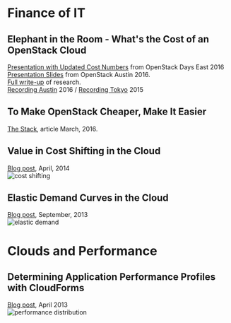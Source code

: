 # Finance of IT
## Elephant in the Room - What's the Cost of an OpenStack Cloud
[Presentation with Updated Cost Numbers](https://github.com/emorisse/presentations/raw/master/OpenStack%20East%202016%20-%20Elephant%20in%20the%20Room-%20What's%20the%20TCO%20for%20an%20OpenStack%20cloud-.pdf) from OpenStack Days East 2016  
[Presentation Slides](https://github.com/emorisse/presentations/raw/master/Public%20-%20Elephant%20in%20the%20Room-%20What's%20the%20TCO%20for%20an%20OpenStack%20cloud-Austin.pdf) from OpenStack Austin 2016.   
[Full write-up](https://emorisse.github.io/elephant-in-the-room-whats-the-tco-for-an-openstack-cloud/) of research.   
[Recording Austin](https://www.youtube.com/watch?v=GK0v9ebCHUQ) 2016 / [Recording Tokyo](https://www.youtube.com/watch?v=LFv_m-j3E10) 2015  

## To Make OpenStack Cheaper, Make It Easier
[The Stack](https://thestack.com/cloud/2016/03/07/red-hat-insider-to-make-openstack-cheaper-make-it-easier/), article March, 2016.

## Value in Cost Shifting in the Cloud
[Blog post](http://www.howweknowus.com/2014/04/24/the-value-in-cost-shifting-of-cloud-computing/), April, 2014  
![cost shifting](http://i0.wp.com/www.howweknowus.com/wp-content/uploads/2014/04/Screen-Shot-2014-04-24-at-1.45.56-PM.png?w=1094) 

## Elastic Demand Curves in the Cloud
[Blog post](http://www.howweknowus.com/2013/09/19/elastic-demand-cloud-mobile-big-data/), September, 2013   
![elastic demand](http://i1.wp.com/upload.wikimedia.org/wikipedia/commons/b/b8/JevonsParadoxA.png?zoom=2&resize=564%2C313) 

# Clouds and Performance
## Determining Application Performance Profiles with CloudForms
[Blog post](http://www.howweknowus.com/2013/04/20/determining-application-performance-profiles-in-the-cloud/), April 2013  
![performance distribution](http://i0.wp.com/www.howweknowus.com/wp-content/uploads/2013/04/combined.png) 
